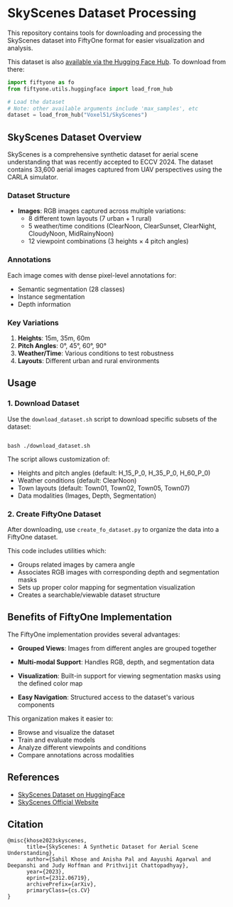 # SkyScenes Dataset Processing

This repository contains tools for downloading and processing the SkyScenes dataset into FiftyOne format for easier visualization and analysis.

This dataset is also [available via the Hugging Face Hub](https://huggingface.co/datasets/harpreetsahota/SkyScenes). To download from there:

```python
import fiftyone as fo
from fiftyone.utils.huggingface import load_from_hub

# Load the dataset
# Note: other available arguments include 'max_samples', etc
dataset = load_from_hub("Voxel51/SkyScenes")
```

## SkyScenes Dataset Overview

SkyScenes is a comprehensive synthetic dataset for aerial scene understanding that was recently accepted to ECCV 2024. The dataset contains 33,600 aerial images captured from UAV perspectives using the CARLA simulator.

### Dataset Structure
- **Images**: RGB images captured across multiple variations:
  - 8 different town layouts (7 urban + 1 rural)
  - 5 weather/time conditions (ClearNoon, ClearSunset, ClearNight, CloudyNoon, MidRainyNoon)
  - 12 viewpoint combinations (3 heights × 4 pitch angles)

### Annotations
Each image comes with dense pixel-level annotations for:
- Semantic segmentation (28 classes)
- Instance segmentation
- Depth information

### Key Variations
1. **Heights**: 15m, 35m, 60m
2. **Pitch Angles**: 0°, 45°, 60°, 90°
3. **Weather/Time**: Various conditions to test robustness
4. **Layouts**: Different urban and rural environments




## Usage

### 1. Download Dataset

Use the `download_dataset.sh` script to download specific subsets of the dataset:

```shell

bash ./download_dataset.sh
```

The script allows customization of:
- Heights and pitch angles (default: H_15_P_0, H_35_P_0, H_60_P_0)
- Weather conditions (default: ClearNoon)
- Town layouts (default: Town01, Town02, Town05, Town07)
- Data modalities (Images, Depth, Segmentation)

### 2. Create FiftyOne Dataset

After downloading, use `create_fo_dataset.py` to organize the data into a FiftyOne dataset.

This code includes utilities which:
- Groups related images by camera angle
- Associates RGB images with corresponding depth and segmentation masks
- Sets up proper color mapping for segmentation visualization
- Creates a searchable/viewable dataset structure

## Benefits of FiftyOne Implementation

The FiftyOne implementation provides several advantages:

- **Grouped Views**: Images from different angles are grouped together

- **Multi-modal Support**: Handles RGB, depth, and segmentation data

- **Visualization**: Built-in support for viewing segmentation masks using the defined color map

- **Easy Navigation**: Structured access to the dataset's various components

This organization makes it easier to:
- Browse and visualize the dataset
- Train and evaluate models
- Analyze different viewpoints and conditions
- Compare annotations across modalities

## References

- [SkyScenes Dataset on HuggingFace](https://huggingface.co/datasets/hoffman-lab/SkyScenes)
- [SkyScenes Official Website](https://hoffman-group.github.io/SkyScenes/)

## Citation

```bibex
@misc{khose2023skyscenes,
      title={SkyScenes: A Synthetic Dataset for Aerial Scene Understanding}, 
      author={Sahil Khose and Anisha Pal and Aayushi Agarwal and Deepanshi and Judy Hoffman and Prithvijit Chattopadhyay},
      year={2023},
      eprint={2312.06719},
      archivePrefix={arXiv},
      primaryClass={cs.CV}
}
```